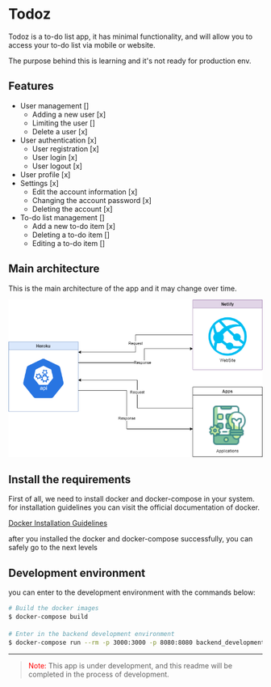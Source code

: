 # Todoz

Todoz is a to-do list app, it has minimal functionality, and will allow you to access your to-do list via mobile or website.

The purpose behind this is learning and it's not ready for production env.

## Features

- User management []
  - Adding a new user [x]
  - Limiting the user []
  - Delete a user [x]
- User authentication [x]
  - User registration [x]
  - User login [x]
  - User logout [x]
- User profile [x]
- Settings [x]
  - Edit the account information [x]
  - Changing the account password [x]
  - Deleting the account [x]
- To-do list management []
  - Add a new to-do item [x]
  - Deleting a to-do item []
  - Editing a to-do item []

## Main architecture

This is the main architecture of the app and it may change over time.

![Main architecture design](diagrams/mainArchitecture.png)

## Install the requirements

First of all, we need to install docker and docker-compose in your system. for installation guidelines you can visit the official documentation of docker.

[Docker Installation Guidelines](https://docs.docker.com/engine/install/)

after you installed the docker and docker-compose successfully, you can safely go to the next levels

## Development environment
you can enter to the development environment with the commands below:

```bash
# Build the docker images
$ docker-compose build

# Enter in the backend development environment
$ docker-compose run --rm -p 3000:3000 -p 8080:8080 backend_development
```

---

> <span style="color:red;">Note: </span>This app is under development, and this readme will be completed in the process of development.
